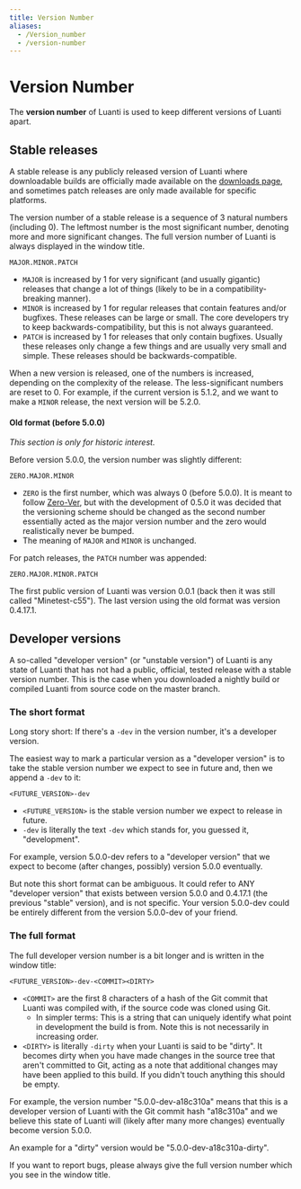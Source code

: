 ```yaml
---
title: Version Number
aliases:
  - /Version_number
  - /version-number
---
```


# Version Number

The **version number** of Luanti is used to keep different versions of Luanti apart.

## Stable releases

A stable release is any publicly released version of Luanti where downloadable builds are officially made available on the [downloads page](https://www.luanti.org/downloads/), and sometimes patch releases are only made available for specific platforms.

The version number of a stable release is a sequence of 3 natural numbers (including 0). The leftmost number is the most significant number, denoting more and more significant changes. The full version number of Luanti is always displayed in the window title.

```
MAJOR.MINOR.PATCH
```

- `MAJOR` is increased by 1 for very significant (and usually gigantic) releases that change a lot of things (likely to be in a compatibility-breaking manner).
- `MINOR` is increased by 1 for regular releases that contain features and/or bugfixes. These releases can be large or small. The core developers try to keep backwards-compatibility, but this is not always guaranteed.
- `PATCH` is increased by 1 for releases that only contain bugfixes. Usually these releases only change a few things and are usually very small and simple. These releases should be backwards-compatible.

When a new version is released, one of the numbers is increased, depending on the complexity of the release. The less-significant numbers are reset to 0. For example, if the current version is 5.1.2, and we want to make a `MINOR` release, the next version will be 5.2.0.

#### Old format (before 5.0.0)

_This section is only for historic interest._

Before version 5.0.0, the version number was slightly different:

```
ZERO.MAJOR.MINOR
```

- `ZERO` is the first number, which was always 0 (before 5.0.0). It is meant to follow [Zero-Ver](https://0ver.org/), but with the development of 0.5.0 it was decided that the versioning scheme should be changed as the second number essentially acted as the major version number and the zero would realistically never be bumped.
- The meaning of `MAJOR` and `MINOR` is unchanged.

For patch releases, the `PATCH` number was appended:

```
ZERO.MAJOR.MINOR.PATCH
```

The first public version of Luanti was version 0.0.1 (back then it was still called "Minetest-c55"). The last version using the old format was version 0.4.17.1.

## Developer versions

A so-called "developer version" (or "unstable version") of Luanti is any state of Luanti that has not had a public, official, tested release with a stable version number. This is the case when you downloaded a nightly build or compiled Luanti from source code on the master branch.

### The short format

Long story short: If there's a `-dev` in the version number, it's a developer version.

The easiest way to mark a particular version as a "developer version" is to take the stable version number we expect to see in future and, then we append a `-dev` to it:

```
<FUTURE_VERSION>-dev
```

- `<FUTURE_VERSION>` is the stable version number we expect to release in future.
- `-dev` is literally the text `-dev` which stands for, you guessed it, "development".

For example, version 5.0.0-dev refers to a "developer version" that we expect to become (after changes, possibly) version 5.0.0 eventually.

But note this short format can be ambiguous. It could refer to ANY "developer version" that exists between version 5.0.0 and 0.4.17.1 (the previous "stable" version), and is not specific. Your version 5.0.0-dev could be entirely different from the version 5.0.0-dev of your friend.

### The full format

The full developer version number is a bit longer and is written in the window title:

```
<FUTURE_VERSION>-dev-<COMMIT><DIRTY>
```

- `<COMMIT>` are the first 8 characters of a hash of the Git commit that Luanti was compiled with, if the source code was cloned using Git.
  - In simpler terms: This is a string that can uniquely identify what point in development the build is from. Note this is not necessarily in increasing order.
- `<DIRTY>` is literally `-dirty` when your Luanti is said to be "dirty". It becomes dirty when you have made changes in the source tree that aren't committed to Git, acting as a note that additional changes may have been applied to this build. If you didn't touch anything this should be empty.

For example, the version number "5.0.0-dev-a18c310a" means that this is a developer version of Luanti with the Git commit hash "a18c310a" and we believe this state of Luanti will (likely after many more changes) eventually become version 5.0.0.

An example for a "dirty" version would be "5.0.0-dev-a18c310a-dirty".

If you want to report bugs, please always give the full version number which you see in the window title.

